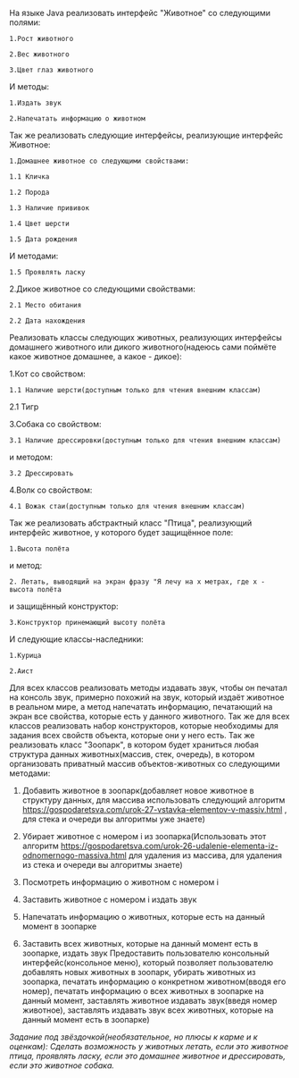 На языке Java реализовать интерфейс "Животное" со следующими полями:

    1.Рост животного

    2.Вес животного

    3.Цвет глаз животного

И методы:

    1.Издать звук

    2.Напечатать информацию о животном

Так же реализовать следующие интерфейсы, реализующие 
интерфейс Животное:

    1.Домашнее животное со следующими свойствами:

    1.1 Кличка

    1.2 Порода

    1.3 Наличие прививок

    1.4 Цвет шерсти

    1.5 Дата рождения

И методами:


    1.5 Проявлять ласку

2.Дикое животное со следующими свойствами:

    2.1 Место обитания

    2.2 Дата нахождения

Реализовать классы следующих животных, реализующих интерфейсы домашнего животного или дикого животного(надеюсь сами поймёте какое животное домашнее, а какое - дикое):

1.Кот со свойством:

    1.1 Наличие шерсти(доступным только для чтения внешним классам)

2.1 Тигр

3.Собака со свойством:

    3.1 Наличие дрессировки(доступным только для чтения внешним классам)

и методом:

    3.2 Дрессировать

4.Волк со свойством:

    4.1 Вожак стаи(доступным только для чтения внешним классам)
Так же реализовать абстрактный класс "Птица", реализующий интерфейс животное, у которого будет защищённое поле:

    1.Высота полёта
и метод:

    2. Летать, выводящий на экран фразу "Я лечу на x метрах, где x - высота полёта
и защищённый конструктор:

    3.Конструктор принемающий высоту полёта
И следующие классы-наследники:

    1.Курица

    2.Аист

Для всех классов реализовать методы издавать звук, чтобы он печатал на консоль звук, примерно похожий на звук, который издаёт животное в реальном мире, а метод напечатать информацию, печатающий на экран все свойства, которые есть у данного животного. Так же для всех классов реализовать набор конструкторов, которые необходимы для задания всех свойств объекта, которые они у него есть.
Так же реализовать класс "Зоопарк", в котором будет храниться любая структура данных животных(массив, стек, очередь), в котором организовать приватный массив объектов-животных со следующими методами:

1. Добавить животное в зоопарк(добавляет новое животное в структуру данных, для массива использовать следующий алгоритм https://gospodaretsva.com/urok-27-vstavka-elementov-v-massiv.html , для стека и очереди вы алгоритмы уже знаете)

2. Убирает животное с номером i из зоопарка(Использовать этот алгоритм https://gospodaretsva.com/urok-26-udalenie-elementa-iz-odnomernogo-massiva.html для удаления из массива, для удаления из стека и очереди вы алгоритмы знаете)

3. Посмотреть информацию о животном с номером i

4. Заставить животное с номером i издать звук

5. Напечатать информацию о животных, которые есть на данный момент в зоопарке

6. Заставить всех животных, которые на данный момент есть в зоопарке, издать звук
Предоставить пользователю консольный интерфейс(консольное меню), который позволяет пользователю добавлять новых животных в зоопарк, убирать животных из зоопарка, печатать информацию о конкретном животном(вводя его номер), печатать информацию о всех животных в зоопарке на данный момент, заставлять животное издавать звук(введя номер животное), заставлять издавать звук всех животных, которые на данный момент есть в зоопарке)

*Задание под звёздочкой(необязательное, но плюсы к карме и к оценкам): Сделать возможность у животных летать, если это животное птица, проявлять ласку, если это домашнее животное и дрессировать, если это животное собака.*